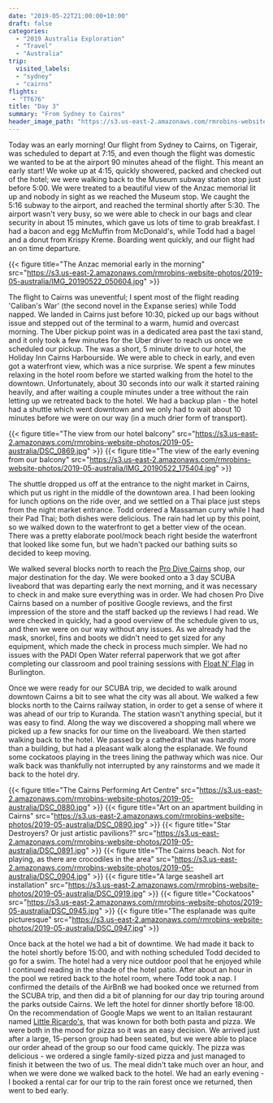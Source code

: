 ```yaml
---
date: "2019-05-22T21:00:00+10:00"
draft: false
categories:
  - "2019 Australia Exploration"
  - "Travel"
  - "Australia"
trip:
  visited_labels:
  - "sydney"
  - "cairns"
flights:
 - "TT676"
title: "Day 3"
summary: "From Sydney to Cairns"
header_image_path: "https://s3.us-east-2.amazonaws.com/rmrobins-website-photos/2019-05-australia/IMG_20190522_175404.jpg"
---
```


Today was an early morning! Our flight from Sydney to Cairns, on Tigerair, was scheduled to depart at 7:15, and even though the flight was domestic we wanted to be at the airport 90 minutes ahead of the flight. This meant an early start! We woke up at 4:15, quickly showered, packed and checked out of the hotel; we were walking back to the Museum subway station stop just before 5:00. We were treated to a beautiful view of the Anzac memorial lit up and nobody in sight as we reached the Museum stop. We caught the 5:16 subway to the airport, and reached the terminal shortly after 5:30. The airport wasn't very busy, so we were able to check in our bags and clear security in about 15 minutes, which gave us lots of time to grab breakfast. I had a bacon and egg McMuffin from McDonald's, while Todd had a bagel and a donut from Krispy Kreme. Boarding went quickly, and our flight had an on time departure.

{{< figure title="The Anzac memorial early in the morning" src="https://s3.us-east-2.amazonaws.com/rmrobins-website-photos/2019-05-australia/IMG_20190522_050604.jpg" >}}

The flight to Cairns was uneventful; I spent most of the flight reading 'Caliban's War' (the second novel in the Expanse series) while Todd napped. We landed in Cairns just before 10:30, picked up our bags without issue and stepped out of the terminal to a warm, humid and overcast morning. The Uber pickup point was in a dedicated area past the taxi stand, and it only took a few minutes for the Uber driver to reach us once we scheduled our pickup. The was a short, 5 minute drive to our hotel, the Holiday Inn Cairns Harbourside. We were able to check in early, and even got a waterfront view, which was a nice surprise. We spent a few minutes relaxing in the hotel room before we started walking from the hotel to the downtown. Unfortunately, about 30 seconds into our walk it started raining heavily, and after waiting a couple minutes under a tree without the rain letting up we retreated back to the hotel. We had a backup plan - the hotel had a shuttle which went downtown and we only had to wait about 10 minutes before we were on our way (in a much drier form of transport).

{{< figure title="The view from our hotel balcony" src="https://s3.us-east-2.amazonaws.com/rmrobins-website-photos/2019-05-australia/DSC_0869.jpg" >}}
{{< figure title="The view of the early evening from our balcony" src="https://s3.us-east-2.amazonaws.com/rmrobins-website-photos/2019-05-australia/IMG_20190522_175404.jpg" >}}

The shuttle dropped us off at the entrance to the night market in Cairns, which put us right in the middle of the downtown area. I had been looking for lunch options on the ride over, and we settled on a Thai place just steps from the night market entrance. Todd ordered a Massaman curry while I had their Pad Thai; both dishes were delicious. The rain had let up by this point, so we walked down to the waterfront to get a better view of the ocean. There was a pretty elaborate pool/mock beach right beside the waterfront that looked like some fun, but we hadn't packed our bathing suits so decided to keep moving.

We walked several blocks north to reach the [Pro Dive Cairns](https://prodivecairns.com/) shop, our major destination for the day. We were booked onto a 3 day SCUBA liveabord that was departing early the next morning, and it was necessary to check in and make sure everything was in order. We had chosen Pro Dive Cairns based on a number of positive Google reviews, and the first impression of the store and the staff backed up the reviews I had read. We were checked in quickly, had a good overview of the schedule given to us, and then we were on our way without any issues. As we already had the mask, snorkel, fins and boots we didn't need to get sized for any equipment, which made the check in process much simpler. We had no issues with the PADI Open Water referral paperwork that we got after completing our classroom and pool training sessions with [Float N' Flag](https://floatnflag.com/) in Burlington.

Once we were ready for our SCUBA trip, we decided to walk around downtown Cairns a bit to see what the city was all about. We walked a few blocks north to the Cairns railway station, in order to get a sense of where it was ahead of our trip to Kuranda. The station wasn't anything special, but it was easy to find. Along the way we discovered a shopping mall where we picked up a few snacks for our time on the liveaboard. We then started walking back to the hotel. We passed by a cathedral that was hardly more than a building, but had a pleasant walk along the esplanade. We found some cockatoos playing in the trees lining the pathway which was nice. Our walk back was thankfully not interrupted by any rainstorms and we made it back to the hotel dry.

{{< figure title="The Cairns Performing Art Centre" src="https://s3.us-east-2.amazonaws.com/rmrobins-website-photos/2019-05-australia/DSC_0880.jpg" >}}
{{< figure title="Art on an apartment building in Cairns" src="https://s3.us-east-2.amazonaws.com/rmrobins-website-photos/2019-05-australia/DSC_0890.jpg" >}}
{{< figure title="Star Destroyers? Or just artistic pavilions?" src="https://s3.us-east-2.amazonaws.com/rmrobins-website-photos/2019-05-australia/DSC_0891.jpg" >}}
{{< figure title="The Cairns beach. Not for playing, as there are crocodiles in the area" src="https://s3.us-east-2.amazonaws.com/rmrobins-website-photos/2019-05-australia/DSC_0904.jpg" >}}
{{< figure title="A large seashell art installation" src="https://s3.us-east-2.amazonaws.com/rmrobins-website-photos/2019-05-australia/DSC_0919.jpg" >}}
{{< figure title="Cockatoos" src="https://s3.us-east-2.amazonaws.com/rmrobins-website-photos/2019-05-australia/DSC_0945.jpg" >}}
{{< figure title="The esplanade was quite picturesque" src="https://s3.us-east-2.amazonaws.com/rmrobins-website-photos/2019-05-australia/DSC_0947.jpg" >}}

Once back at the hotel we had a bit of downtime. We had made it back to the hotel shortly before 15:00, and with nothing scheduled Todd decided to go for a swim. The hotel had a very nice outdoor pool that he enjoyed while I continued reading in the shade of the hotel patio. After about an hour in the pool we retired back to the hotel room, where Todd took a nap. I confirmed the details of the AirBnB we had booked once we returned from the SCUBA trip, and then did a bit of planning for our day trip touring around the parks outside Cairns. We left the hotel for dinner shortly before 18:00. On the recommendation of Google Maps we went to an Italian restaurant named [Little Ricardo's](http://littlericardos.com), that was known for both both pasta and pizza. We were both in the mood for pizza so it was an easy decision. We arrived just after a large, 15-person group had been seated, but we were able to place our order ahead of the group so our food came quickly. The pizza was delicious - we ordered a single family-sized pizza and just managed to finish it between the two of us. The meal didn't take much over an hour, and when we were done we walked back to the hotel. We had an early evening - I booked a rental car for our trip to the rain forest once we returned, then went to bed early.
